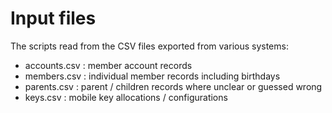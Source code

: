 # Input files

The scripts read from the CSV files exported from various systems:
- accounts.csv : member account records
- members.csv : individual member records including birthdays
- parents.csv : parent / children records where unclear or guessed wrong
- keys.csv : mobile key allocations / configurations


